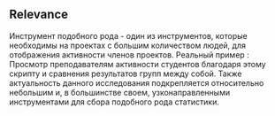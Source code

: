 ## Relevance

Инструмент подобного рода - один из инструментов, которые необходимы на проектах с большим количеством людей, для отображения активности членов проектов.
Реальный пример : Просмотр преподавателям активности студентов благодаря этому скрипту и сравнения результатов групп между собой.
Также актуальность данного исследования подкрепляется относительно небольшим и, в большинстве своем, узконаправленными инструментами для сбора подобного рода статистики.

